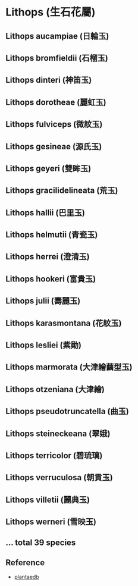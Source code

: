 # Lithops (生石花屬)
## Lithops aucampiae (日輪玉)
## Lithops bromfieldii (石榴玉)
## Lithops dinteri (神笛玉)
## Lithops dorotheae (麗虹玉)
## Lithops fulviceps (微紋玉)
## Lithops gesineae (源氏玉)
## Lithops geyeri (雙眸玉)
## Lithops gracilidelineata (荒玉)
## Lithops hallii (巴里玉)
## Lithops helmutii (青瓷玉)
## Lithops herrei (澄清玉)
## Lithops hookeri (富貴玉)
## Lithops julii (壽麗玉)
## Lithops karasmontana (花紋玉)
## Lithops lesliei (紫勛)
## Lithops marmorata (大津繪繭型玉)
## Lithops otzeniana (大津繪)
## Lithops pseudotruncatella (曲玉)
## Lithops steineckeana (翠娥)
## Lithops terricolor (碧琉璃)
## Lithops verruculosa (朝貢玉)
## Lithops villetii (麗典玉)
## Lithops werneri (雪映玉)
## ... total 39 species

## Reference
* [plantaedb](https://plantaedb.com/taxa/phylum/angiosperms/order/caryophyllales/family/aizoaceae/subfamily/ruschioideae/genus/lithops)